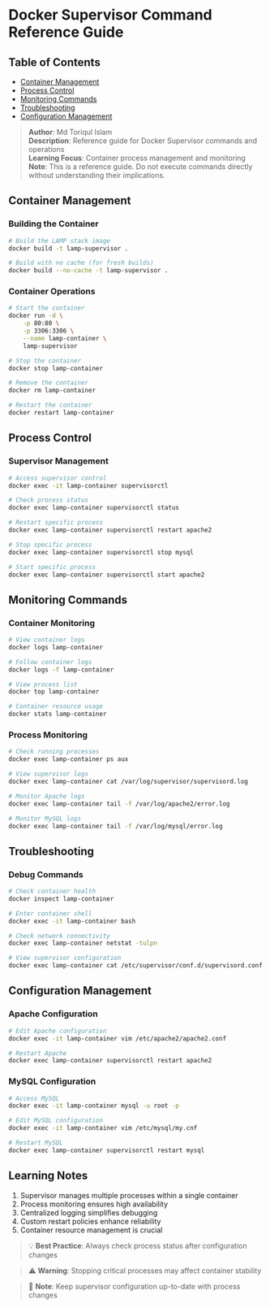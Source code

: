 # Docker Supervisor Command Reference Guide

## Table of Contents
- [Container Management](#container-management)
- [Process Control](#process-control)
- [Monitoring Commands](#monitoring-commands)
- [Troubleshooting](#troubleshooting)
- [Configuration Management](#configuration-management)

> **Author**: Md Toriqul Islam  
> **Description**: Reference guide for Docker Supervisor commands and operations  
> **Learning Focus**: Container process management and monitoring  
> **Note**: This is a reference guide. Do not execute commands directly without understanding their implications.

## Container Management

### Building the Container
```bash
# Build the LAMP stack image
docker build -t lamp-supervisor .

# Build with no cache (for fresh builds)
docker build --no-cache -t lamp-supervisor .
```

### Container Operations
```bash
# Start the container
docker run -d \
    -p 80:80 \
    -p 3306:3306 \
    --name lamp-container \
    lamp-supervisor

# Stop the container
docker stop lamp-container

# Remove the container
docker rm lamp-container

# Restart the container
docker restart lamp-container
```

## Process Control

### Supervisor Management
```bash
# Access supervisor control
docker exec -it lamp-container supervisorctl

# Check process status
docker exec lamp-container supervisorctl status

# Restart specific process
docker exec lamp-container supervisorctl restart apache2

# Stop specific process
docker exec lamp-container supervisorctl stop mysql

# Start specific process
docker exec lamp-container supervisorctl start apache2
```

## Monitoring Commands

### Container Monitoring
```bash
# View container logs
docker logs lamp-container

# Follow container logs
docker logs -f lamp-container

# View process list
docker top lamp-container

# Container resource usage
docker stats lamp-container
```

### Process Monitoring
```bash
# Check running processes
docker exec lamp-container ps aux

# View supervisor logs
docker exec lamp-container cat /var/log/supervisor/supervisord.log

# Monitor Apache logs
docker exec lamp-container tail -f /var/log/apache2/error.log

# Monitor MySQL logs
docker exec lamp-container tail -f /var/log/mysql/error.log
```

## Troubleshooting

### Debug Commands
```bash
# Check container health
docker inspect lamp-container

# Enter container shell
docker exec -it lamp-container bash

# Check network connectivity
docker exec lamp-container netstat -tulpn

# View supervisor configuration
docker exec lamp-container cat /etc/supervisor/conf.d/supervisord.conf
```

## Configuration Management

### Apache Configuration
```bash
# Edit Apache configuration
docker exec -it lamp-container vim /etc/apache2/apache2.conf

# Restart Apache
docker exec lamp-container supervisorctl restart apache2
```

### MySQL Configuration
```bash
# Access MySQL
docker exec -it lamp-container mysql -u root -p

# Edit MySQL configuration
docker exec -it lamp-container vim /etc/mysql/my.cnf

# Restart MySQL
docker exec lamp-container supervisorctl restart mysql
```

## Learning Notes

1. Supervisor manages multiple processes within a single container
2. Process monitoring ensures high availability
3. Centralized logging simplifies debugging
4. Custom restart policies enhance reliability
5. Container resource management is crucial

> 💡 **Best Practice**: Always check process status after configuration changes

> ⚠️ **Warning**: Stopping critical processes may affect container stability

> 📝 **Note**: Keep supervisor configuration up-to-date with process changes